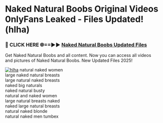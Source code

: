 # Naked Natural Boobs Original Videos 0nlyFans Leaked - Files Updated! (hlha)

<h3>🔴 CLICK HERE 🌐==►► <a href="https://tinyurl.com/yckcrads" rel="nofollow">Naked Natural Boobs Updated Files</a></h3>

Get Naked Natural Boobs and all content. Now you can access all videos and pictures of Naked Natural Boobs. New Updated Files 2025!

[![hlha](https://i.imgur.com/hpKpOFt.gif)](https://tinyurl.com/yckcrads)
natural naked women<br>
large naked natural breasts<br>
large natural naked breasts<br>
naked big naturals<br>
naked natural busty<br>
natural and naked women<br>
large natural breasts naked<br>
naked large natural breasts<br>
natural naked blonde<br>
natural naked men tumbex